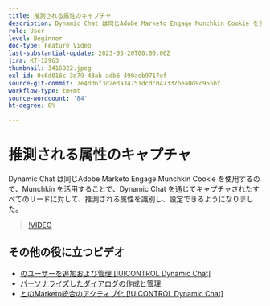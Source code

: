 ```yaml
---
title: 推測される属性のキャプチャ
description: Dynamic Chat は同じAdobe Marketo Engage Munchkin Cookie を使用するので、Munchkin を活用することで、Dynamic Chat でキャプチャされたすべてのリードに対して、推測される属性を識別し、設定できるようになりました
role: User
level: Beginner
doc-type: Feature Video
last-substantial-update: 2023-03-20T00:00:00Z
jira: KT-12963
thumbnail: 3416922.jpeg
exl-id: 0c6d016c-3d79-43ab-adb6-490aeb9717ef
source-git-commit: 7e4dd6f3d2e3a34751dcdc047337bea0d9c955bf
workflow-type: tm+mt
source-wordcount: '84'
ht-degree: 0%

---
```


# 推測される属性のキャプチャ

Dynamic Chat は同じAdobe Marketo Engage Munchkin Cookie を使用するので、Munchkin を活用することで、Dynamic Chat を通じてキャプチャされたすべてのリードに対して、推測される属性を識別し、設定できるようになりました。

>[!VIDEO](https://video.tv.adobe.com/v/3416922/?quality=12&learn=on)

## その他の役に立つビデオ

* [のユーザーを追加および管理 [!UICONTROL Dynamic Chat] ](user-management.md)
* [パーソナライズしたダイアログの作成と管理](dialogue-management.md)
* [とのMarketo統合のアクティブ化 [!UICONTROL Dynamic Chat] ](marketo-integration.md)
